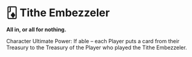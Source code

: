 # 🃋 Tithe Embezzeler

**All in, or all for nothing.**

Character Ultimate Power: If able – each Player puts a card from their Treasury to the Treasury of the Player who played the Tithe Embezzeler.
